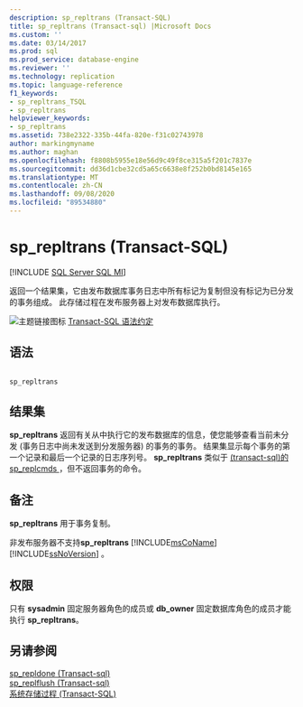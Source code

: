 ```yaml
---
description: sp_repltrans (Transact-SQL)
title: sp_repltrans (Transact-sql) |Microsoft Docs
ms.custom: ''
ms.date: 03/14/2017
ms.prod: sql
ms.prod_service: database-engine
ms.reviewer: ''
ms.technology: replication
ms.topic: language-reference
f1_keywords:
- sp_repltrans_TSQL
- sp_repltrans
helpviewer_keywords:
- sp_repltrans
ms.assetid: 738e2322-335b-44fa-820e-f31c02743978
author: markingmyname
ms.author: maghan
ms.openlocfilehash: f8808b5955e18e56d9c49f8ce315a5f201c7837e
ms.sourcegitcommit: dd36d1cbe32cd5a65c6638e8f252b0bd8145e165
ms.translationtype: MT
ms.contentlocale: zh-CN
ms.lasthandoff: 09/08/2020
ms.locfileid: "89534880"
---
```

# <a name="sp_repltrans-transact-sql"></a>sp_repltrans (Transact-SQL)
[!INCLUDE [SQL Server SQL MI](../../includes/applies-to-version/sql-asdbmi.md)]

  返回一个结果集，它由发布数据库事务日志中所有标记为复制但没有标记为已分发的事务组成。 此存储过程在发布服务器上对发布数据库执行。  
  
 ![主题链接图标](../../database-engine/configure-windows/media/topic-link.gif "“主题链接”图标") [Transact-SQL 语法约定](../../t-sql/language-elements/transact-sql-syntax-conventions-transact-sql.md)  
  
## <a name="syntax"></a>语法  
  
```  
  
sp_repltrans  
```  
  
## <a name="result-sets"></a>结果集  
 **sp_repltrans** 返回有关从中执行它的发布数据库的信息，使您能够查看当前未分发 (事务日志中尚未发送到分发服务器) 的事务的事务。 结果集显示每个事务的第一个记录和最后一个记录的日志序列号。 **sp_repltrans** 类似于 [&#40;transact-sql&#41;的 sp_replcmds ](../../relational-databases/system-stored-procedures/sp-replcmds-transact-sql.md) ，但不返回事务的命令。  
  
## <a name="remarks"></a>备注  
 **sp_repltrans** 用于事务复制。  
  
 非发布服务器不支持**sp_repltrans** [!INCLUDE[msCoName](../../includes/msconame-md.md)] [!INCLUDE[ssNoVersion](../../includes/ssnoversion-md.md)] 。  
  
## <a name="permissions"></a>权限  
 只有 **sysadmin** 固定服务器角色的成员或 **db_owner** 固定数据库角色的成员才能执行 **sp_repltrans**。  
  
## <a name="see-also"></a>另请参阅  
 [sp_repldone &#40;Transact-sql&#41;](../../relational-databases/system-stored-procedures/sp-repldone-transact-sql.md)   
 [sp_replflush &#40;Transact-sql&#41;](../../relational-databases/system-stored-procedures/sp-replflush-transact-sql.md)   
 [系统存储过程 (Transact-SQL)](../../relational-databases/system-stored-procedures/system-stored-procedures-transact-sql.md)  
  
  
